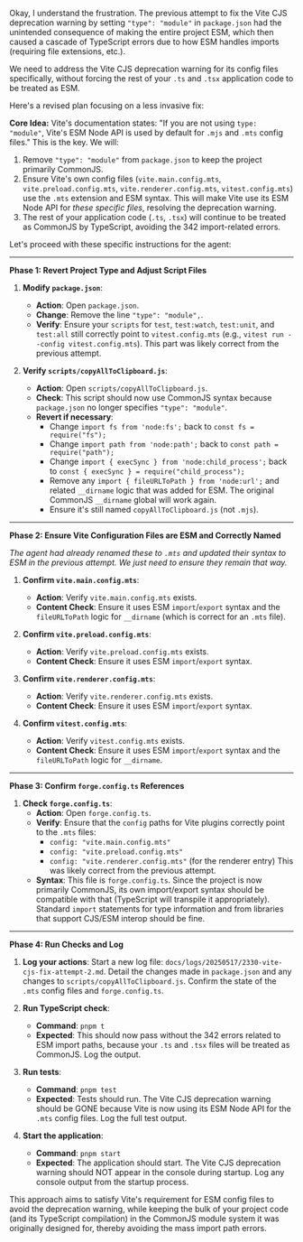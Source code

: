 Okay, I understand the frustration. The previous attempt to fix the Vite CJS deprecation warning by setting `"type": "module"` in `package.json` had the unintended consequence of making the entire project ESM, which then caused a cascade of TypeScript errors due to how ESM handles imports (requiring file extensions, etc.).

We need to address the Vite CJS deprecation warning for its config files specifically, without forcing the rest of your `.ts` and `.tsx` application code to be treated as ESM.

Here's a revised plan focusing on a less invasive fix:

**Core Idea:**
Vite's documentation states: "If you are not using `type: "module"`, Vite's ESM Node API is used by default for `.mjs` and `.mts` config files." This is the key. We will:

1.  Remove `"type": "module"` from `package.json` to keep the project primarily CommonJS.
2.  Ensure Vite's own config files (`vite.main.config.mts`, `vite.preload.config.mts`, `vite.renderer.config.mts`, `vitest.config.mts`) use the `.mts` extension and ESM syntax. This will make Vite use its ESM Node API for _these specific files_, resolving the deprecation warning.
3.  The rest of your application code (`.ts`, `.tsx`) will continue to be treated as CommonJS by TypeScript, avoiding the 342 import-related errors.

Let's proceed with these specific instructions for the agent:

---

**Phase 1: Revert Project Type and Adjust Script Files**

1.  **Modify `package.json`**:

    - **Action**: Open `package.json`.
    - **Change**: Remove the line `"type": "module",`.
    - **Verify**: Ensure your `scripts` for `test`, `test:watch`, `test:unit`, and `test:all` still correctly point to `vitest.config.mts` (e.g., `vitest run --config vitest.config.mts`). This part was likely correct from the previous attempt.

2.  **Verify `scripts/copyAllToClipboard.js`**:
    - **Action**: Open `scripts/copyAllToClipboard.js`.
    - **Check**: This script should now use CommonJS syntax because `package.json` no longer specifies `"type": "module"`.
    - **Revert if necessary**:
      - Change `import fs from 'node:fs';` back to `const fs = require("fs");`
      - Change `import path from 'node:path';` back to `const path = require("path");`
      - Change `import { execSync } from 'node:child_process';` back to `const { execSync } = require("child_process");`
      - Remove any `import { fileURLToPath } from 'node:url';` and related `__dirname` logic that was added for ESM. The original CommonJS `__dirname` global will work again.
      - Ensure it's still named `copyAllToClipboard.js` (not `.mjs`).

---

**Phase 2: Ensure Vite Configuration Files are ESM and Correctly Named**

_The agent had already renamed these to `.mts` and updated their syntax to ESM in the previous attempt. We just need to ensure they remain that way._

1.  **Confirm `vite.main.config.mts`**:

    - **Action**: Verify `vite.main.config.mts` exists.
    - **Content Check**: Ensure it uses ESM `import`/`export` syntax and the `fileURLToPath` logic for `__dirname` (which is correct for an `.mts` file).

2.  **Confirm `vite.preload.config.mts`**:

    - **Action**: Verify `vite.preload.config.mts` exists.
    - **Content Check**: Ensure it uses ESM `import`/`export` syntax.

3.  **Confirm `vite.renderer.config.mts`**:

    - **Action**: Verify `vite.renderer.config.mts` exists.
    - **Content Check**: Ensure it uses ESM `import`/`export` syntax.

4.  **Confirm `vitest.config.mts`**:
    - **Action**: Verify `vitest.config.mts` exists.
    - **Content Check**: Ensure it uses ESM `import`/`export` syntax and the `fileURLToPath` logic for `__dirname`.

---

**Phase 3: Confirm `forge.config.ts` References**

1.  **Check `forge.config.ts`**:
    - **Action**: Open `forge.config.ts`.
    - **Verify**: Ensure that the `config` paths for Vite plugins correctly point to the `.mts` files:
      - `config: "vite.main.config.mts"`
      - `config: "vite.preload.config.mts"`
      - `config: "vite.renderer.config.mts"` (for the renderer entry)
        This was likely correct from the previous attempt.
    - **Syntax**: This file is `forge.config.ts`. Since the project is now primarily CommonJS, its own import/export syntax should be compatible with that (TypeScript will transpile it appropriately). Standard `import` statements for type information and from libraries that support CJS/ESM interop should be fine.

---

**Phase 4: Run Checks and Log**

1.  **Log your actions**: Start a new log file: `docs/logs/20250517/2330-vite-cjs-fix-attempt-2.md`. Detail the changes made in `package.json` and any changes to `scripts/copyAllToClipboard.js`. Confirm the state of the `.mts` config files and `forge.config.ts`.

2.  **Run TypeScript check**:

    - **Command**: `pnpm t`
    - **Expected**: This should now pass without the 342 errors related to ESM import paths, because your `.ts` and `.tsx` files will be treated as CommonJS. Log the output.

3.  **Run tests**:

    - **Command**: `pnpm test`
    - **Expected**: Tests should run. The Vite CJS deprecation warning should be GONE because Vite is now using its ESM Node API for the `.mts` config files. Log the full test output.

4.  **Start the application**:
    - **Command**: `pnpm start`
    - **Expected**: The application should start. The Vite CJS deprecation warning should NOT appear in the console during startup. Log any console output from the startup process.

This approach aims to satisfy Vite's requirement for ESM config files to avoid the deprecation warning, while keeping the bulk of your project code (and its TypeScript compilation) in the CommonJS module system it was originally designed for, thereby avoiding the mass import path errors.
